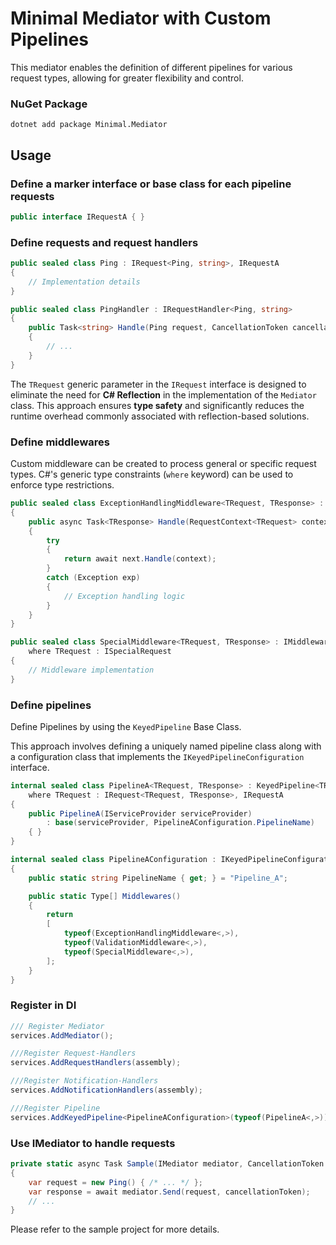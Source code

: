 # Minimal Mediator with Custom Pipelines

This mediator enables the definition of different pipelines for various request types, allowing for greater flexibility and control.

### NuGet Package

   ```
   dotnet add package Minimal.Mediator
   ```
## Usage

### **Define a marker interface or base class for each pipeline requests**

   ```csharp
   public interface IRequestA { }
   ```
   
### Define requests and request handlers


```csharp
public sealed class Ping : IRequest<Ping, string>, IRequestA
{
    // Implementation details
}

public sealed class PingHandler : IRequestHandler<Ping, string>
{
    public Task<string> Handle(Ping request, CancellationToken cancellationToken)
    {
        // ...
    }
}
```

The `TRequest` generic parameter in the `IRequest` interface is designed to eliminate the need for **C# Reflection** in the implementation of the `Mediator` class. This approach ensures **type safety** and significantly reduces the runtime overhead commonly associated with reflection-based solutions.

### Define middlewares

Custom middleware can be created to process general or specific request types. C#'s generic type constraints (`where` keyword) can be used to enforce type restrictions.

```csharp
public sealed class ExceptionHandlingMiddleware<TRequest, TResponse> : IMiddleware<TRequest, TResponse>
{
    public async Task<TResponse> Handle(RequestContext<TRequest> context, IRequestProcessor<TRequest, TResponse> next)
    {
        try
        {
            return await next.Handle(context);
        }
        catch (Exception exp)
        {
            // Exception handling logic
        }
    }
}

public sealed class SpecialMiddleware<TRequest, TResponse> : IMiddleware<TRequest, TResponse>
    where TRequest : ISpecialRequest
{
    // Middleware implementation
}
```

### Define pipelines

   Define Pipelines by using the `KeyedPipeline` Base Class.
   
   This approach involves defining a uniquely named pipeline class along with a configuration class that implements the `IKeyedPipelineConfiguration` interface.

   ```csharp
   internal sealed class PipelineA<TRequest, TResponse> : KeyedPipeline<TRequest, TResponse>
       where TRequest : IRequest<TRequest, TResponse>, IRequestA
   {
       public PipelineA(IServiceProvider serviceProvider)
           : base(serviceProvider, PipelineAConfiguration.PipelineName)
       { }
   }

   internal sealed class PipelineAConfiguration : IKeyedPipelineConfiguration
   {
       public static string PipelineName { get; } = "Pipeline_A";

       public static Type[] Middlewares()
       {
           return
           [
               typeof(ExceptionHandlingMiddleware<,>),
               typeof(ValidationMiddleware<,>),
               typeof(SpecialMiddleware<,>),
           ];
       }
   }
   ```

### Register in DI

   ```csharp
   /// Register Mediator
   services.AddMediator();
   
   ///Register Request-Handlers
   services.AddRequestHandlers(assembly);
   
   ///Register Notification-Handlers
   services.AddNotificationHandlers(assembly);

   ///Register Pipeline
   services.AddKeyedPipeline<PipelineAConfiguration>(typeof(PipelineA<,>));
   ```
### Use IMediator to handle requests

```csharp
private static async Task Sample(IMediator mediator, CancellationToken cancellationToken)
{
    var request = new Ping() { /* ... */ };
    var response = await mediator.Send(request, cancellationToken);
    // ...
}
```

Please refer to the sample project for more details.

